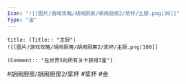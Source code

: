 ```yaml
---
Icon: "![[图片/游戏攻略/胡闹厨房/胡闹厨房2/奖杯/主厨.png|30]]"
Type: "金"
---
```

```ad-common-gold-trophy
title: (Title:: "主厨")
![[图片/游戏攻略/胡闹厨房/胡闹厨房2/奖杯/主厨.png|100]]

(Comment:: "在世界5的所有关卡获得3星")
```

#胡闹厨房/胡闹厨房2/奖杯 #奖杯 #金
